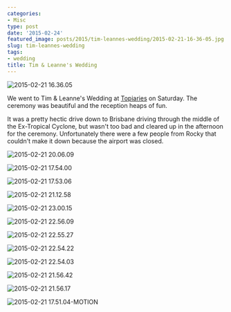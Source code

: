 ```yaml
---
categories:
- Misc
type: post
date: '2015-02-24'
featured_image: posts/2015/tim-leannes-wedding/2015-02-21-16-36-05.jpg
slug: tim-leannes-wedding
tags:
- wedding
title: Tim & Leanne's Wedding
---
```


![2015-02-21 16.36.05](2015-02-21-16-36-05.jpg)

We went to Tim & Leanne's Wedding at [Topiaries](http://www.topiaries.com.au/) on Saturday. The ceremony was beautiful and the reception heaps of fun.

It was a pretty hectic drive down to Brisbane driving through the middle of the Ex-Tropical Cyclone, but wasn't too bad and cleared up in the afternoon for the ceremony. Unfortunately there were a few people from Rocky that couldn't make it down because the airport was closed.

![2015-02-21 20.06.09](2015-02-21-20-06-09.jpg)

![2015-02-21 17.54.00](2015-02-21-17-54-00.jpg)

![2015-02-21 17.53.06](2015-02-21-17-53-06.jpg)

![2015-02-21 21.12.58](2015-02-21-21-12-58.jpg)

![2015-02-21 23.00.15](2015-02-21-23-00-15.jpg)

![2015-02-21 22.56.09](2015-02-21-22-56-09.jpg)

![2015-02-21 22.55.27](2015-02-21-22-55-27.jpg)

![2015-02-21 22.54.22](2015-02-21-22-54-22.jpg)

![2015-02-21 22.54.03](2015-02-21-22-54-03.jpg)

![2015-02-21 21.56.42](2015-02-21-21-56-42.jpg)

![2015-02-21 21.56.17](2015-02-21-21-56-17.jpg)

![2015-02-21 17.51.04-MOTION](2015-02-21-17-51-04-motion.gif)